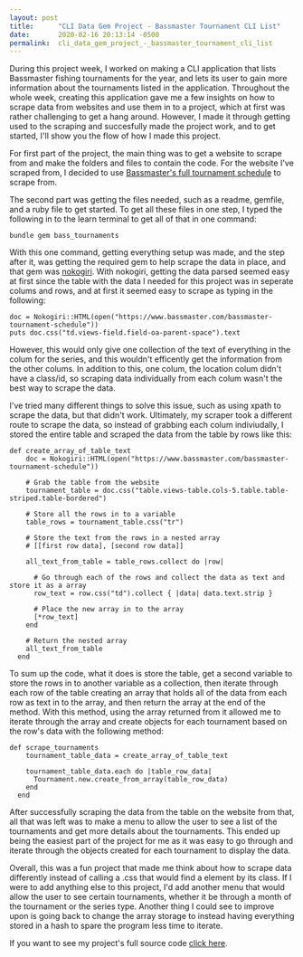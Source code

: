 ```yaml
---
layout: post
title:      "CLI Data Gem Project - Bassmaster Tournament CLI List"
date:       2020-02-16 20:13:14 -0500
permalink:  cli_data_gem_project_-_bassmaster_tournament_cli_list
---
```



During this project week, I worked on making a CLI application that lists Bassmaster fishing tournaments for the year, and lets its user to gain more information about the tournaments listed in the application. Throughout the whole week, creating this application gave me a few insights on how to scrape data from websites and use them in to a project, which at first was rather challenging to get a hang around. However, I made it through getting used to the scraping and succesfully made the project work, and to get started, I'll show you the flow of how I made this project.

For first part of the project, the main thing was to get a website to scrape from and make the folders and files to contain the code. For the website I've scraped from, I decided to use [Bassmaster's full tournament schedule](https://www.bassmaster.com/bassmaster-tournament-schedule) to scrape from. 

The second part was getting the files needed, such as a readme, gemfile, and a ruby file to get started. To get all these files in one step, I typed the following in to the learn terminal to get all of that in one command:

```
bundle gem bass_tournaments
```

With this one command, getting everything setup was made, and the step after it, was getting the required gem to help scrape the data in place, and that gem was [nokogiri](https://nokogiri.org/). With nokogiri, getting the data parsed seemed easy at first since the table with the data I needed for this project was in seperate colums and rows, and at first it seemed easy to scrape as typing in the following:

```
doc = Nokogiri::HTML(open("https://www.bassmaster.com/bassmaster-tournament-schedule"))
puts doc.css("td.views-field.field-oa-parent-space").text
```

However, this would only give one collection of the text of everything in the colum for the series, and this wouldn't efficently get the information from the other colums. In addition to this, one colum, the location colum didn't have a class/id, so scraping data individually from each colum wasn't the best way to scrape the data.

I've tried many different things to solve this issue, such as using xpath to scrape the data, but that didn't work. Ultimately, my scraper took a different route to scrape the data, so instead of grabbing each colum indiviudally, I stored the entire table and scraped the data from the table by rows like this: 

```
def create_array_of_table_text
    doc = Nokogiri::HTML(open("https://www.bassmaster.com/bassmaster-tournament-schedule"))
    
    # Grab the table from the website
    tournament_table = doc.css("table.views-table.cols-5.table.table-striped.table-bordered")
    
    # Store all the rows in to a variable 
    table_rows = tournament_table.css("tr")
    
    # Store the text from the rows in a nested array 
    # [[first row data], [second row data]]
    
    all_text_from_table = table_rows.collect do |row|
      
      # Go through each of the rows and collect the data as text and store it as a array
      row_text = row.css("td").collect { |data| data.text.strip }
      
      # Place the new array in to the array 
      [*row_text]
    end 
    
    # Return the nested array 
    all_text_from_table
  end 
```

To sum up the code, what it does is store the table, get a second variable to store the rows in to another variable as a collection, then iterate through each row of the table creating an array that holds all of the data from each row as text in to the array, and then return the array at the end of the method. With this method, using the array returned from it allowed me to iterate through the array and create objects for each tournament based on the row's data with the following method:

```
def scrape_tournaments 
    tournament_table_data = create_array_of_table_text
    
    tournament_table_data.each do |table_row_data|
      Tournament.new.create_from_array(table_row_data)
    end 
  end 
```

After successfully scraping the data from the table on the website from that, all that was left was to make a menu to allow the user to see a list of the tournaments and get more details about the tournaments. This ended up being the easiest part of the project for me as it was easy to go through and iterate through the objects created for each tournament to display the data. 

Overall, this was a fun project that made me think about how to scrape data differently instead of calling a .css that would find a element by its class. If I were to add anything else to this project, I'd add another menu that would allow the user to see certain tournaments, whether it be through a month of the tournament or the series type. Another thing I could see to improve upon is going back to change the array storage to instead having everything stored in a hash to spare the program less time to iterate.

If you want to see my project's full source code [click here](https://github.com/OccassionalDev/bass_tournament_cli).






